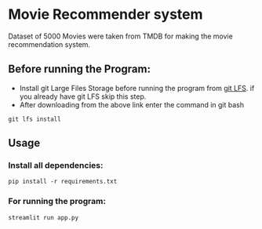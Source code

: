 # Movie Recommender system

Dataset of 5000 Movies were taken from TMDB for making the movie recommendation system.

## Before running the Program:
- Install git Large Files Storage before running the program from [git LFS](https://git-lfs.com/). if you already have git LFS skip this step.
- After downloading from the above link enter the command in git bash
```
git lfs install 
```


## Usage

### Install all dependencies:
```
pip install -r requirements.txt
```
### For running the program:
```
streamlit run app.py
```
